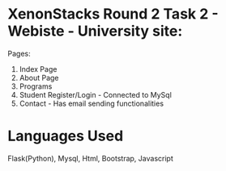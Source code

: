 # XenonStacks Round 2 Task 2 - Webiste - University site:

Pages:

1. Index Page
2. About Page
3. Programs
4. Student Register/Login - Connected to MySql
5. Contact - Has email sending functionalities

# Languages Used 
Flask(Python), Mysql, Html, Bootstrap, Javascript

